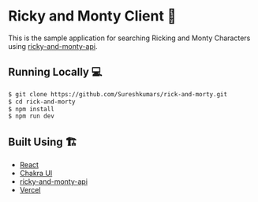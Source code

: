 # Ricky and Monty Client 🚀

This is the sample application for searching Ricking and Monty Characters using [ricky-and-monty-api](https://rickandmortyapi.com).

## Running Locally 💻

```bash
$ git clone https://github.com/Sureshkumars/rick-and-morty.git
$ cd rick-and-morty
$ npm install
$ npm run dev
```

## Built Using 🏗️

- [React](https://reactjs.org/)
- [Chakra UI](https://chakra-ui.com/)
- [ricky-and-monty-api](https://rickandmortyapi.com)
- [Vercel](https://vercel.com)
